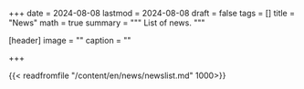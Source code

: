 +++
date = 2024-08-08
lastmod = 2024-08-08
draft = false
tags = []
title = "News"
math = true
summary = """
List of news.
"""

[header]
image = ""
caption = ""

+++

{{< readfromfile "/content/en/news/newslist.md" 1000>}} 
